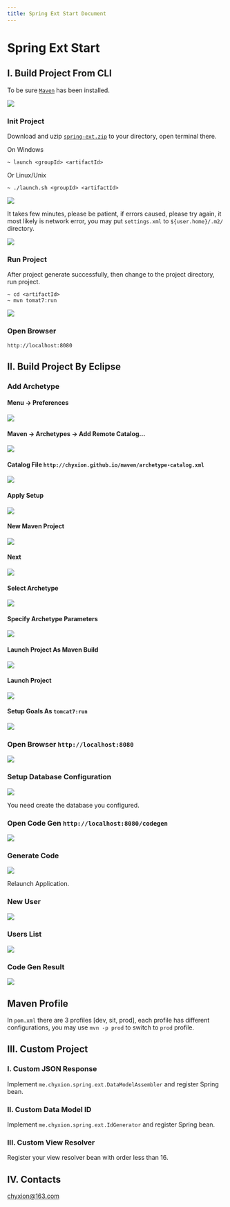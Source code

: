 ```yaml
---
title: Spring Ext Start Document
---
```


# Spring Ext Start
    
## I. Build Project From CLI
To be sure [`Maven`](http://maven.apache.org/download.cgi) has been installed.

![](images/mvn-v.png)

### Init Project
Download and uzip [`spring-ext.zip`](spring-ext.zip) to your directory, open terminal there.

On Windows

    ~ launch <groupId> <artifactId>

Or Linux/Unix

    ~ ./launch.sh <groupId> <artifactId>

![](images/launch-cli-01.png)


It takes few minutes, please be patient, if errors caused, please try again, it most likely is network error, you may put `settings.xml` to `${user.home}/.m2/` directory.

![](images/launch-cli-02.png)

### Run Project
After project generate successfully, then change to the project directory, run project.

    ~ cd <artifactId>
    ~ mvn tomat7:run

![](images/launch-cli-03.png)

### Open Browser
    http://localhost:8080

## II. Build Project By Eclipse

### Add Archetype

#### Menu -&gt; Preferences
![](images/add-archetype-01.png)

#### Maven -&gt; Archetypes -&gt; Add Remote Catalog...
![](images/add-archetype-02.png)

#### Catalog File `http://chyxion.github.io/maven/archetype-catalog.xml`
![](images/add-archetype-03.png)

#### Apply Setup
![](images/add-archetype-04.png)

#### New Maven Project
![](images/new-project-01.png)

#### Next
![](images/new-project-02.png)

#### Select Archetype
![](images/new-project-03.png)

#### Specify Archetype Parameters
![](images/new-project-04.png)

#### Launch Project As Maven Build
![](images/launch-project-01.png)

#### Launch Project
![](images/launch-project-02.png)

#### Setup Goals As `tomcat7:run`
![](images/launch-project-03.png)

### Open Browser `http://localhost:8080`
![](images/open-browser.png)

### Setup Database Configuration
![](images/database-config.png)

You need create the database you configured.

### Open Code Gen `http://localhost:8080/codegen`
![](images/code-gen-01.png)

### Generate Code
![](images/code-gen-02.png)

Relaunch Application.

### New User
![](images/code-gen-03.png)

### Users List
![](images/code-gen-04.png)

### Code Gen Result
![](images/code-gen-result.png)

## Maven Profile
In `pom.xml` there are 3 profiles [dev, sit, prod], each profile has different configurations, you may use `mvn -p prod` to switch to `prod` profile.

## III. Custom Project

### I. Custom JSON Response
Implement `me.chyxion.spring.ext.DataModelAssembler` and register Spring bean.

### II. Custom Data Model ID
Implement `me.chyxion.spring.ext.IdGenerator` and register Spring bean.

### III. Custom View Resolver
Register your view resolver bean with order less than 16.

## IV. Contacts

chyxion@163.com
